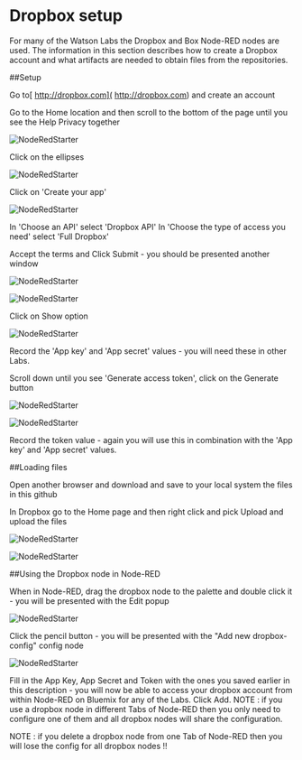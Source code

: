 # Dropbox setup

For many of the Watson Labs the Dropbox and Box Node-RED nodes are used.  The information in this section describes how to create a Dropbox account and what artifacts are needed to obtain files from the repositories.

##Setup

Go to[ http://dropbox.com]( http://dropbox.com) and create an account

Go to the Home location and then scroll to the bottom of the page until you see the Help Privacy together 

![NodeRedStarter](images/dropbox_option.png)

Click on the ellipses

![NodeRedStarter](images/dropbox_developers_option.png)

Click on 'Create your app'

![NodeRedStarter](images/dropbox_create_app01.png)

In 'Choose an API' select 'Dropbox API'
In 'Choose the type of access you need' select 'Full Dropbox'

Accept the terms and Click Submit - you should be presented another window 

![NodeRedStarter](images/dropbox_create_app01.png)

![NodeRedStarter](images/dropbox_app.png)

Click on Show option

![NodeRedStarter](images/dropbox_api_keys.png)

Record the 'App key' and 'App secret' values - you will need these in other Labs.

Scroll down until you see 'Generate access token', click on the Generate button

![NodeRedStarter](images/dropbox_generate_token.png)

![NodeRedStarter](images/dropbox_generate_token_show.png)

Record the token value - again you will use this in combination with the 'App key' and 'App secret' values.

##Loading files

Open another browser and download and save to your local system the files in this github 

In Dropbox go to the Home page and then right click and pick Upload and upload the files

![NodeRedStarter](images/dropbox_upload.png) 

![NodeRedStarter](images/dropbox_files.png)

##Using the Dropbox node in Node-RED

When in Node-RED, drag the dropbox node to the palette and double click it - you will be presented with the Edit popup

![NodeRedStarter](images/dropbox_edit.png)


Click the pencil button - you will be presented with the "Add new dropbox-config" config node


![NodeRedStarter](images/dropbox_edit_appkeys.png)

Fill in the App Key, App Secret and Token with the ones you saved earlier in this description - you will now be able to access your dropbox account from within Node-RED on Bluemix for any of the Labs.  Click Add.  NOTE : if you use a dropbox node in different Tabs of Node-RED then you only need to configure one of them and all dropbox nodes will share the configuration. 

NOTE : if you delete a dropbox node from one Tab of Node-RED then you will lose the config for all dropbox nodes !!









